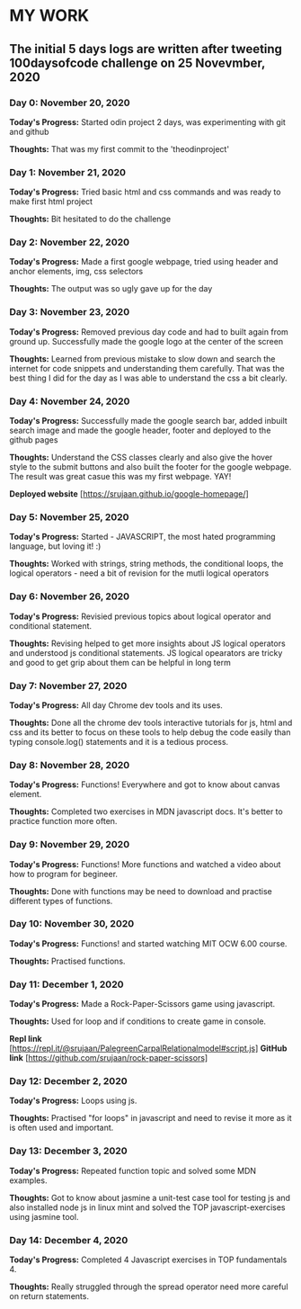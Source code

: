 # MY WORK

## The initial 5 days logs are written after tweeting 100daysofcode challenge on 25 Novevmber, 2020 

### Day 0: November 20, 2020

**Today's Progress:**  Started odin project 2 days, was experimenting with git and github

**Thoughts:** That was my first commit to the 'theodinproject'

### Day 1: November 21, 2020

**Today's Progress:**  Tried basic html and css commands
and was ready to make first html project

**Thoughts:** Bit hesitated to do the challenge


### Day 2: November 22, 2020

**Today's Progress:**  Made a first google webpage, tried using header and anchor elements, img, css selectors

**Thoughts:** The output was so ugly gave up for the day

### Day 3: November 23, 2020

**Today's Progress:** Removed previous day code and had to built again from ground up. Successfully made the google logo at the center of the screen

**Thoughts:** Learned from previous mistake to slow down and search the internet for code snippets and understanding them carefully. That was the best thing I did for the day as I was able to understand the css a bit clearly.

### Day 4: November 24, 2020

**Today's Progress:** Successfully made the google search bar, added inbuilt search image and made the google header, footer and deployed to the github pages

**Thoughts:** Understand the CSS classes clearly and also give the hover style to the submit buttons and also built the footer for the google webpage. The result was great casue this was my first webpage. YAY!

**Deployed website** [https://srujaan.github.io/google-homepage/]

### Day 5: November 25, 2020

**Today's Progress:** Started - JAVASCRIPT, the most hated programming language, but loving it! :)

**Thoughts:** Worked with strings, string methods, the conditional loops, the logical operators - need a bit of revision for the mutli logical operators


### Day 6: November 26, 2020

**Today's Progress:** Revisied previous topics about logical operator and conditional statement.

**Thoughts:** Revising helped to get more insights about JS logical operators and understood js conditional statements. JS logical opearators are tricky and good to get grip about them can be helpful in long term


### Day 7: November 27, 2020

**Today's Progress:** All day Chrome dev tools and its uses.

**Thoughts:** Done all the chrome dev tools interactive tutorials for js, html and css and its better to focus on these tools to help debug the code easily than typing console.log() statements and it is a tedious process.

### Day 8: November 28, 2020

**Today's Progress:** Functions! Everywhere and got to know about canvas element.

**Thoughts:** Completed two exercises in MDN javascript docs. It's better to practice function more often.

### Day 9: November 29, 2020

**Today's Progress:** Functions! More functions and watched a video about how to program for begineer.

**Thoughts:** Done with functions may be need to download and practise different types of functions.

### Day 10: November 30, 2020

**Today's Progress:** Functions! and started watching MIT OCW 6.00 course.

**Thoughts:** Practised functions.

### Day 11: December 1, 2020

**Today's Progress:** Made a Rock-Paper-Scissors game using javascript.

**Thoughts:** Used for loop and if conditions to create game in console.

**Repl link** [https://repl.it/@srujaan/PalegreenCarpalRelationalmodel#script.js]
**GitHub link** [https://github.com/srujaan/rock-paper-scissors]

### Day 12: December 2, 2020

**Today's Progress:** Loops using js.

**Thoughts:** Practised "for loops" in javascript and need to revise it more as it is often used and important.

### Day 13: December 3, 2020

**Today's Progress:** Repeated function topic and solved some MDN examples.

**Thoughts:** Got to know about jasmine a unit-test case tool for testing js and also installed node js in linux mint and solved the TOP javascript-exercises using jasmine tool.

### Day 14: December 4, 2020

**Today's Progress:** Completed 4 Javascript exercises in TOP fundamentals 4.

**Thoughts:** Really struggled through the spread operator need more careful on return statements.